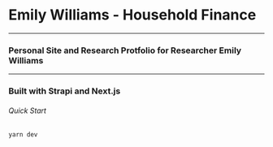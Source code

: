 # Emily Williams - Household Finance

---

### Personal Site and Research Protfolio for Researcher Emily Williams

---

### Built with Strapi and Next.js

###### Quick Start

`yarn dev` 